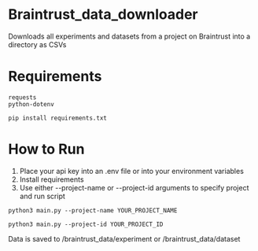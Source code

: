 # Braintrust_data_downloader
Downloads all experiments and datasets from a project on Braintrust into a directory as CSVs

# Requirements
```
requests
python-dotenv
```
```
pip install requirements.txt
```

# How to Run

1. Place your api key into an .env file or into your environment variables
2. Install requirements
3. Use either --project-name or --project-id arguments to specify project and run script
```
python3 main.py --project-name YOUR_PROJECT_NAME
```
```
python3 main.py --project-id YOUR_PROJECT_ID
```

Data is saved to /braintrust_data/experiment or /braintrust_data/dataset


